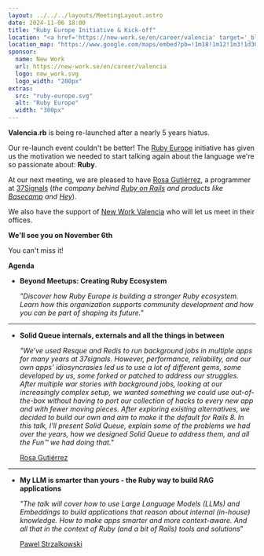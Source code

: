 ```yaml
---
layout: ../../../layouts/MeetingLayout.astro
date: 2024-11-06 18:00
title: "Ruby Europe Initiative & Kick-off"
location: "<a href='https://new-work.se/en/career/valencia' target='_blank'>New Work</a> Valencia C/ Pintor Sorolla 11, 46002 Valencia"
location_map: "https://www.google.com/maps/embed?pb=!1m18!1m12!1m3!1d3079.923452783778!2d-0.3755156492814634!3d39.4710579793855!2m3!1f0!2f0!3f0!3m2!1i1024!2i768!4f13.1!3m3!1m2!1s0xd6049140afd6c35%3A0x3a7f3c26bcb251ef!2sXING%20Networking%20Spain%20SL!5e0!3m2!1sen!2ses!4v1573154452694!5m2!1sen!2ses"
sponsor:
  name: New Work
  url: https://new-work.se/en/career/valencia
  logo: new_work.svg
  logo_width: "200px"
extras:
  src: "ruby-europe.svg"
  alt: "Ruby Europe"
  width: "300px"
---
```


**Valencia.rb** is being re-launched after a nearly 5 years hiatus.

Our re-launch event couldn't be better! The [Ruby Europe](https://rubyeurope.com) initiative has given us the motivation we needed to start talking again about the language we're so passionate about: **Ruby**.

At our next meeting, we are pleased to have [Rosa Gutiérrez](https://rosa.codes), a programmer at [37Signals](https://37signals.com) (_the company behind [Ruby on Rails](https://rubyonrails.org) and products like [Basecamp](https://basecamp.com) and [Hey](https://www.hey.com)_).

We also have the support of [New Work Valencia](https://new-work.se/en/career/valencia) who will let us meet in their offices.

**We'll see you on November 6th**

You can't miss it!

**Agenda**

- **Beyond Meetups: Creating Ruby Ecosystem**

  _"Discover how Ruby Europe is building a stronger Ruby ecosystem.
  Learn how this organization supports community development
  and how you can be part of shaping its future."_

<hr>

- **Solid Queue internals, externals and all the things in between**

  _"We’ve used Resque and Redis to run background jobs in multiple apps
  for many years at 37signals. However, performance, reliability,
  and our own apps’ idiosyncrasies led us to use a lot of different gems,
  some developed by us, some forked or patched to address our struggles.
  After multiple war stories with background jobs, looking at our increasingly
  complex setup, we wanted something we could use out-of-the-box without having
  to port our collection of hacks to every new app and with fewer moving pieces.
  After exploring existing alternatives, we decided to build our own and aim to
  make it the default for Rails 8. In this talk, I’ll present Solid Queue,
  explain some of the problems we had over the years, how we designed
  Solid Queue to address them, and all the Fun™ we had doing that."_

  [Rosa Gutiérrez](https://rosa.codes)

<hr>

- **My LLM is smarter than yours - the Ruby way to build RAG applications**

  _"The talk will cover how to use Large Language Models (LLMs) and Embeddings
  to build applications that reason about internal (in-house) knowledge.
  How to make apps smarter and more context-aware. And all that in the context
  of Ruby (and a bit of Rails) tools and solutions_"

  [Pawel Strzalkowski](https://github.com/pstrzalk)

